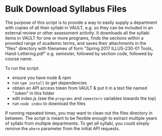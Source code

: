 # Bulk Download Syllabus Files

The purpose of this script is to provide a way to easily supply a department with copies of all their syllabi in VAULT, e.g. so they can be included in an external review or other assessment activity. It downloads all the syllabi items in VAULT for one or more programs, finds the sections within a provided range of academic terms, and saves their attachments in the "files" directory with filenames of form "Spring 2017 ILLUS-230-01 Tools_ Hand-Lettering.pdf" e.g. semester, followed by section code, followed by course name.

To run the script:

- ensure you have node & npm
- run `npm install` to get dependencies
- obtain an API access token from VAULT & put it in a text file named ".token" in this folder
- edit index.js (see the `programs` and `semesters` variables towards the top)
- run `node index` to download the files

If running repeated times, you may want to clean out the files directory in between. The script is meant to be flexible enough to extract multiple years of syllabi from multiple departments. To get _all_ syllabi, you could simply remove the `where` parameter from the initial API requests.
